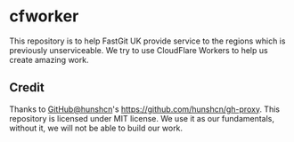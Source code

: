 # cfworker

This repository is to help FastGit UK provide service to the regions which is previously unserviceable. We try to use CloudFlare Workers to help us create amazing work.

## Credit

Thanks to [GitHub@hunshcn](https://github.com/hunshcn)'s https://github.com/hunshcn/gh-proxy. This repository is licensed under MIT license. We use it as our fundamentals, without it, we will not be able to build our work.